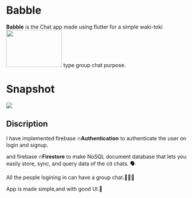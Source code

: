# Babble

**Babble** is the Chat app made using flutter for a simple waki-toki <img src="https://github.com/ralphcoder/babble/blob/master/source.gif" width="150ppx" height="100px">
type group chat purpose.
# Snapshot
![](https://github.com/ralphcoder/babble/blob/master/flash%20chat.png)

## Discription

 I have implemented firebase 🔥**Authentication** to authenticate the user on login and signup.
 
 and firebase 🔥**Firestore** to make NoSQL document database that lets you easily store, sync, and query data of the cit chats. 🗣
 
 All the people logining in can have a group chat.👨‍👦‍👦

 App is made simple,and with good UI.🙂




